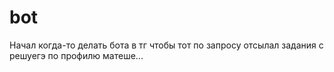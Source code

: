 # bot
Начал когда-то делать бота в тг чтобы тот по запросу отсылал задания с решуегэ по профилю матеше...
